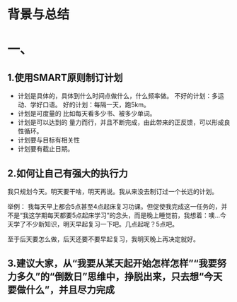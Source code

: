 # 背景与总结

# 一、
## 1.使用SMART原则制订计划
* 计划是具体的，具体到什么时间点做什么，什么频率做。
不好的计划：多运动、学好口语。
好的计划：每隔一天，跑5km。
* 计划是可度量的
比如每天看多少书、被多少单词。
* 计划是可以达到的
量力而行，并且不断完成，由此带来的正反馈，可以形成良性循环。
* 计划要与目标有相关性
* 计划要有截止日期。

## 2.如何让自己有强大的执行力
我只规划今天。明天要干啥，明天再说。我从来没去制订过一个长远的计划。

举例：
我每天早上都会5点甚至4点起床复习功课。但促使我完成这一任务的，并不是“我这学期每天都要5点起床学习”的念头，而是晚上睡觉前，我想着：噢…今天学了不少新知识，明天早起复习一下吧。几点起呢？5点吧。

至于后天要怎么做，后天还要不要早起复习，我明天晚上再决定就好。

## 3.建议大家，从“我要从某天起开始怎样怎样”“我要努力多久”的“倒数日”思维中，挣脱出来，只去想“今天要做什么”，并且尽力完成